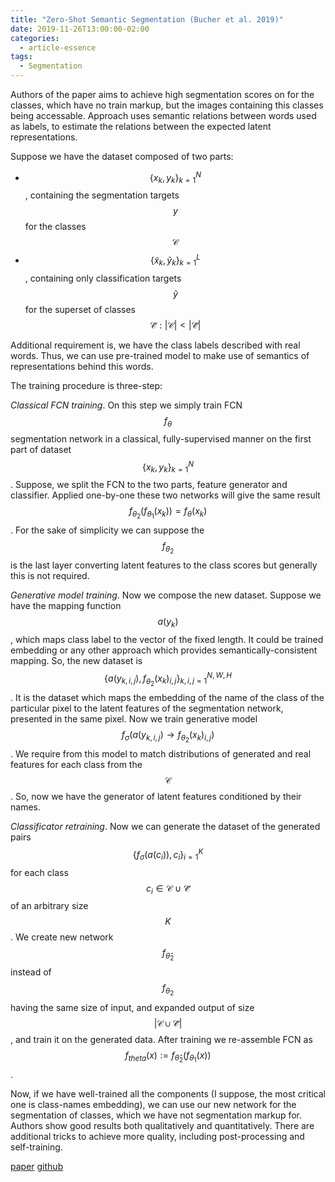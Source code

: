 ```yaml
---
title: "Zero-Shot Semantic Segmentation (Bucher et al. 2019)"
date: 2019-11-26T13:00:00-02:00
categories:
  - article-essence
tags:
  - Segmentation
---
```


Authors of the paper aims to achieve high segmentation scores on for the classes, which have no train markup, but the images containing this classes being accessable.
Approach uses semantic relations between words used as labels, to estimate the relations between the expected latent representations.

Suppose we have the dataset composed of two parts: 
 - $$ \{x_k, y_k\}_{k=1}^{N} $$, containing the segmentation targets $$ y $$ for the classes $$ \mathcal{C} $$
 - $$ \{\tilde{x}_k, \tilde{y}_k\}_{k=1}^{L} $$, containing only classification targets $$ \tilde{y} $$ for the superset of classes $$ \mathcal{\tilde{C}}: \vert \mathcal{C} \vert < \vert \mathcal{\tilde{C}} \vert $$

Additional requirement is, we have the class labels described with real words. Thus, we can use pre-trained model to make use of semantics of representations behind this words.

The training procedure is three-step:

*Classical FCN training*. 
On this step we simply train FCN $$f_{\theta}$$ segmentation network in a classical, fully-supervised manner on the first part of dataset $$ \{x_k, y_k\}_{k=1}^{N} $$.
Suppose, we split the FCN to the two parts, feature generator and classifier. 
Applied one-by-one these two networks will give the same result $$f_{\theta_2} \left( f_{\theta_1} \left( x_k \right) \right) =  f_{\theta} \left(x_k \right)$$.
For the sake of simplicity we can suppose the $$ f_{\theta_2} $$ is the last layer converting latent features to the class scores but generally this is not required.

*Generative model training*.
Now we compose the new dataset.
Suppose we have the mapping function $$ a(y_k) $$, which maps class label to the vector of the fixed length.
It could be trained embedding or any other approach which provides semantically-consistent mapping.
So, the new dataset is $$ \{ a(y_{k,i,j}), f_{\theta_2}(x_k)_{i, j} \}_{k,i,j = 1}^{N, W, H} $$.
It is the dataset which maps the embedding of the name of the class of the particular pixel to the latent features of the segmentation network, presented in the same pixel.
Now we train generative model $$ f_{\sigma}(a(y_{k,i,j}) \rightarrow f_{\theta_2}(x_k)_{i,j}) $$.
We require from this model to match distributions of generated and real features for each class from the $$ \mathcal{C} $$.
So, now we have the generator of latent features conditioned by their names.

*Classificator retraining*.
Now we can generate the dataset of the generated pairs $$ \{f_{\sigma} \left( a \left( c_i \right) \right), c_i \}_{i=1}^K $$ for each class $$ c_i \in \mathcal{C} \cup \mathcal{\tilde{C}} $$ of an arbitrary size $$ K $$.
We create new network $$ f_{\hat{\theta}_2} $$ instead of $$ f_{\theta_2} $$ having the same size of input, and expanded output of size $$ \vert \mathcal{C} \cup \mathcal{\tilde{C}} \vert $$, and train it on the generated data.
After training we re-assemble FCN as $$ f_{theta} (x) := f_{\hat{\theta}_2} \left(  f_{\theta_1}\left(x\right)\right) $$.

Now, if we have well-trained all the components (I suppose, the most critical one is class-names embedding), we can use our new network for the segmentation of classes, which we have not segmentation markup for.
Authors show good results both qualitatively and quantitatively.
There are additional tricks to achieve more quality, including post-processing and self-training.

[paper](https://arxiv.org/abs/1906.00817)
[github](https://github.com/valeoai/ZS3)
